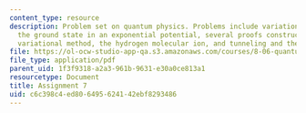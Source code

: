 ```yaml
---
content_type: resource
description: Problem set on quantum physics. Problems include variational bound on
  the ground state in an exponential potential, several proofs constructed via the
  variational method, the hydrogen molecular ion, and tunneling and the Stark effect.
file: https://ol-ocw-studio-app-qa.s3.amazonaws.com/courses/8-06-quantum-physics-iii-spring-2005/c6c398c4ed806495624142ebf8293486_ps7.pdf
file_type: application/pdf
parent_uid: 1f3f9318-a2a3-961b-9631-e30a0ce813a1
resourcetype: Document
title: Assignment 7
uid: c6c398c4-ed80-6495-6241-42ebf8293486
---
```


